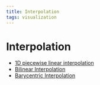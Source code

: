 ```yaml
---
title: Interpolation
tags: visualization
---
```


# Interpolation
- [1D piecewise linear interpolation](1D%20piecewise%20linear%20interpolation.md)
- [Bilinear Interpolation](Bilinear%20Interpolation.md)
- [Barycentric Interpolation](Barycentric%20Interpolation.md)






























































































